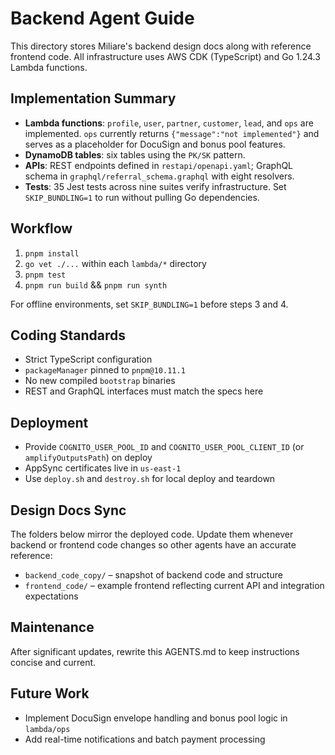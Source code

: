 # Backend Agent Guide

This directory stores Miliare's backend design docs along with reference frontend code. All infrastructure uses AWS CDK (TypeScript) and Go 1.24.3 Lambda functions.

## Implementation Summary
- **Lambda functions**: `profile`, `user`, `partner`, `customer`, `lead`, and `ops` are implemented. `ops` currently returns `{"message":"not implemented"}` and serves as a placeholder for DocuSign and bonus pool features.
- **DynamoDB tables**: six tables using the `PK/SK` pattern.
- **APIs**: REST endpoints defined in `restapi/openapi.yaml`; GraphQL schema in `graphql/referral_schema.graphql` with eight resolvers.
- **Tests**: 35 Jest tests across nine suites verify infrastructure. Set `SKIP_BUNDLING=1` to run without pulling Go dependencies.

## Workflow
1. `pnpm install`
2. `go vet ./...` within each `lambda/*` directory
3. `pnpm test`
4. `pnpm run build` && `pnpm run synth`

For offline environments, set `SKIP_BUNDLING=1` before steps 3 and 4.

## Coding Standards
- Strict TypeScript configuration
- `packageManager` pinned to `pnpm@10.11.1`
- No new compiled `bootstrap` binaries
- REST and GraphQL interfaces must match the specs here

## Deployment
- Provide `COGNITO_USER_POOL_ID` and `COGNITO_USER_POOL_CLIENT_ID` (or `amplifyOutputsPath`) on deploy
- AppSync certificates live in `us-east-1`
- Use `deploy.sh` and `destroy.sh` for local deploy and teardown

## Design Docs Sync
The folders below mirror the deployed code. Update them whenever backend or frontend code changes so other agents have an accurate reference:
- `backend_code_copy/` – snapshot of backend code and structure
- `frontend_code/` – example frontend reflecting current API and integration expectations

## Maintenance
After significant updates, rewrite this AGENTS.md to keep instructions concise and current.

## Future Work
- Implement DocuSign envelope handling and bonus pool logic in `lambda/ops`
- Add real-time notifications and batch payment processing
